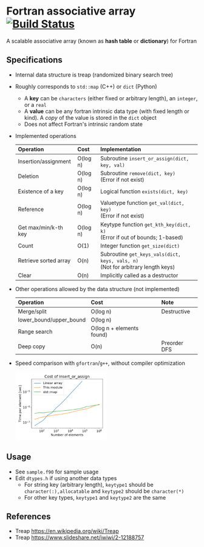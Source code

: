 # Fortran associative array [![Build Status](https://travis-ci.org/ysdtkm/fortran_associative_array.svg?branch=master)](https://travis-ci.org/ysdtkm/fortran_associative_array)
A scalable associative array (known as **hash table** or **dictionary**) for Fortran

## Specifications
* Internal data structure is treap (randomized binary search tree)
* Roughly corresponds to `std::map` (C++) or `dict` (Python)
    * A **key** can be `characters` (either fixed or arbitrary length), an `integer`, or a `real`
    * A **value** can be any fortran intrinsic data type (with fixed length or kind). A *copy* of the value is stored in the `dict` object
    * Does not affect Fortran's intrinsic random state
* Implemented operations

  |Operation                  |Cost     |Implementation                                                    |
  |----                       |----     |----                                                              |
  |Insertion/assignment       |O(log n) |Subroutine `insert_or_assign(dict, key, val)`                     |
  |Deletion                   |O(log n) |Subroutine `remove(dict, key)`<br>(Error if not exist)            |
  |Existence of a key         |O(log n) |Logical function `exists(dict, key)`                              |
  |Reference                  |O(log n) |Valuetype function `get_val(dict, key)`<br>(Error if not exist)   |
  |Get max/min/k-th key       |O(log n) |Keytype function `get_kth_key(dict, k)`<br>(Error if out of bounds; 1-based)|
  |Count                      |O(1)     |Integer function `get_size(dict)`                                           |
  |Retrieve sorted array      |O(n)     |Subroutine `get_keys_vals(dict, keys, vals, n)`<br>(Not for arbitrary length keys)|
  |Clear                      |O(n)     |Implicitly called as a destructor                                           |

* Other operations allowed by the data structure (not implemented)

  |Operation                  |Cost                     |Note                                          |
  |----                       |----                     |----                                          |
  |Merge/split                |O(log n)                 |Destructive                                   |
  |lower_bound/upper_bound    |O(log n)                 |                                              |
  |Range search               |O(log n + elements found)|                                              |
  |Deep copy                  |O(n)                     |Preorder DFS                                  |

* Speed comparison with `gfortran`/`g++`, without compiler optimization

  <img src="test/speedtest/visual/out.png" width="50%">

## Usage
* See `sample.f90` for sample usage
* Edit `dtypes.h` if using another data types
    * For string key (arbitrary length), `keytype1` should be `character(:),allocatable` and `keytype2` should be `character(*)`
    * For other key types, `keytype1` and `keytype2` are the same

## References
* Treap https://en.wikipedia.org/wiki/Treap
* Treap https://www.slideshare.net/iwiwi/2-12188757

